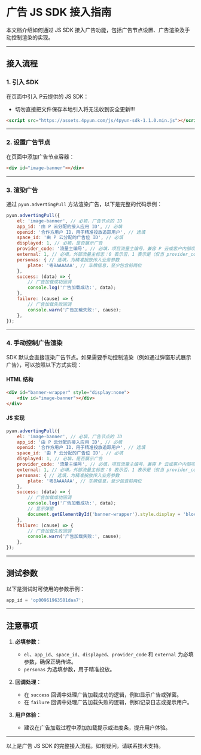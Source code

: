 # 广告 JS SDK 接入指南

本文档介绍如何通过 JS SDK 接入广告功能，包括广告节点设置、广告渲染及手动控制渲染的实现。

---

## 接入流程

### 1. 引入 SDK

在页面中引入 P云提供的 JS SDK：
- 切勿直接把文件保存本地引入将无法收到安全更新!!!

```html
<script src="https://assets.4pyun.com/js/4pyun-sdk-1.1.0.min.js"></script>
```

---

### 2. 设置广告节点

在页面中添加广告节点容器：

```html
<div id="image-banner"></div>
```

---

### 3. 渲染广告

通过 `pyun.advertingPull` 方法渲染广告，以下是完整的代码示例：

```js
pyun.advertingPull({
    el: 'image-banner', // 必填，广告节点的 ID
    app_id: '由 P 云分配的接入应用 ID', // 必填
    openid: '合作方用户 ID，用于精准投放追踪用户', // 选填
    space_id: '由 P 云分配的广告位 ID', // 必填
    displayed: 1, // 必填，是否展示广告
    provider_code: '流量主编号', // 必填，项目流量主编号，兼容 P 云或客户内部项目编号
    external: 1, // 必填，外部流量主标志：0 表示否，1 表示是（仅当 provider_code 非 P 云提供时设置为 1）
    personas: { // 选填，为精准投放传入业务参数
        plate: '粤BAAAAAA', // 车牌信息，至少包含前两位
    },
    success: (data) => {
        // 广告加载成功回调
        console.log('广告加载成功:', data);
    },
    failure: (cause) => {
        // 广告加载失败回调
        console.warn('广告加载失败:', cause);
    },
});
```

---

### 4. 手动控制广告渲染

SDK 默认会直接渲染广告节点。如果需要手动控制渲染（例如通过弹窗形式展示广告），可以按照以下方式实现：

#### HTML 结构

```html
<div id="banner-wrapper" style="display:none">
    <div id="image-banner"></div>
</div>
```

#### JS 实现

```js
pyun.advertingPull({
    el: 'image-banner', // 必填，广告节点的 ID
    app_id: '由 P 云分配的接入应用 ID', // 必填
    openid: '合作方用户 ID，用于精准投放追踪用户', // 选填
    space_id: '由 P 云分配的广告位 ID', // 必填
    displayed: 1, // 必填，是否展示广告
    provider_code: '流量主编号', // 必填，项目流量主编号，兼容 P 云或客户内部项目编号
    external: 1, // 必填，外部流量主标志：0 表示否，1 表示是（仅当 provider_code 非 P 云提供时设置为 1）
    personas: { // 选填，为精准投放传入业务参数
        plate: '粤BAAAAAA', // 车牌信息，至少包含前两位
    },
    success: (data) => {
        // 广告加载成功回调
        console.log('广告加载成功:', data);
        // 显示弹窗
        document.getElementById('banner-wrapper').style.display = 'block';
    },
    failure: (cause) => {
        // 广告加载失败回调
        console.warn('广告加载失败:', cause);
    },
});
```

---

## 测试参数

以下是测试时可使用的参数示例：

```js
app_id = 'op00961963581daa7';
```

---

## 注意事项

1. **必填参数**：
   - `el`、`app_id`、`space_id`、`displayed`、`provider_code` 和 `external` 为必填参数，确保正确传递。
   - `personas` 为选填参数，用于精准投放。

2. **回调处理**：
   - 在 `success` 回调中处理广告加载成功的逻辑，例如显示广告或弹窗。
   - 在 `failure` 回调中处理广告加载失败的逻辑，例如记录日志或提示用户。

3. **用户体验**：
   - 建议在广告加载过程中添加加载提示或进度条，提升用户体验。

---

以上是广告 JS SDK 的完整接入流程。如有疑问，请联系技术支持。